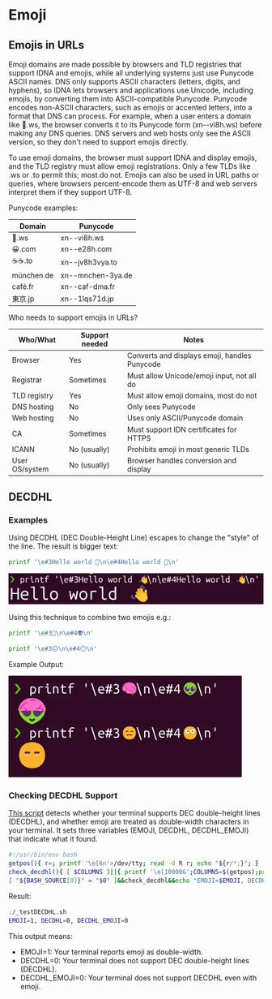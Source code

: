 # Emoji

## Emojis in URLs

Emoji domains are made possible by browsers and TLD registries that support IDNA and emojis, while all underlying systems just use Punycode ASCII names. DNS only supports ASCII characters (letters, digits, and hyphens), so IDNA lets browsers and applications use Unicode, including emojis, by converting them into ASCII-compatible Punycode. Punycode encodes non-ASCII characters, such as emojis or accented letters, into a format that DNS can process. For example, when a user enters a domain like 🍕.ws, the browser converts it to its Punycode form (xn--vi8h.ws) before making any DNS queries. DNS servers and web hosts only see the ASCII version, so they don't need to support emojis directly.

To use emoji domains, the browser must support IDNA and display emojis, and the TLD registry must allow emoji registrations. Only a few TLDs like .ws or .to permit this; most do not. Emojis can also be used in URL paths or queries, where browsers percent-encode them as UTF-8 and web servers interpret them if they support UTF-8.

Punycode examples:

| Domain     | Punycode          |
| ---------- | ----------------- |
| 🍕.ws      | xn--vi8h.ws       |
| 😀.com     | xn--e28h.com      |
| ☕️☕️.to    | xn--jv8h3vya.to   |
| münchen.de | xn--mnchen-3ya.de |
| café.fr    | xn--caf-dma.fr    |
| 東京.jp      | xn--1lqs71d.jp    |

Who needs to support emojis in URLs?

| Who/What       | Support needed | Notes                                         |
| -------------- | -------------- | --------------------------------------------- |
| Browser        | Yes            | Converts and displays emoji, handles Punycode |
| Registrar      | Sometimes      | Must allow Unicode/emoji input, not all do    |
| TLD registry   | Yes            | Must allow emoji domains, most do not         |
| DNS hosting    | No             | Only sees Punycode                            |
| Web hosting    | No             | Uses only ASCII/Punycode domain               |
| CA             | Sometimes      | Must support IDN certificates for HTTPS       |
| ICANN          | No (usually)   | Prohibits emoji in most generic TLDs          |
| User OS/system | No (usually)   | Browser handles conversion and display        |

## DECDHL

### Examples

Using DECDHL (DEC Double-Height Line) escapes to change the "style" of the line. The result is bigger text:

```sh
printf '\e#3Hello world 👋\n\e#4Hello world 👋\n'
```

![emoji-console-large-text](_emoji-console-large-text.webp)

Using this technique to combine two emojis e.g.:

```sh
printf '\e#3🧠\n\e#4👽\n'
```

```sh
printf '\e#3😑\n\e#4😶\n'
```

Example Output:

![emoji-console-mix](_emoji-console-mix.webp)

### Checking DECDHL Support

[This script](_testDECDHL.sh) detects whether your terminal supports DEC double-height lines (DECDHL), and whether emoji are treated as double-width characters in your terminal. It sets three variables (EMOJI, DECDHL, DECDHL_EMOJI) that indicate what it found.

```sh
#!/usr/bin/env bash
getpos(){ r=; printf '\e[6n'>/dev/tty; read -d R r; echo "${r/*;}"; }
check_decdhl(){ [ $COLUMNS ]||{ printf '\e[10000G';COLUMNS=$(getpos);printf '\e[A';}; printf '\e[G\e[K✅'; [ $(getpos) = 3 ]&&EMOJI=1||EMOJI=0; printf '\e[G\e[2K\e#3';eval "printf ' %.0s' {1..$[1+$COLUMNS/2]}";p=$(getpos);if [ $p = 2 ];then DECDHL=1;printf '\e[M\e[F';elif [ $p = $[2+$COLUMNS/2] ];then [ "$TERM_PROGRAM" = Apple_Terminal ]&&{ DECDHL=1;DECDHL_EMOJI=1;printf '\e[M\e[G\e[2K';return; }||{ printf '\e[G\e[2Kx\e[2b🤗\e[2b'; [ $(getpos) = 6 ]&&{ DECDHL=1;DECDHL_EMOJI=1;printf '\e[M\e[G\e[2K';return; }||DECDHL=0;};else DECDHL=0;fi;printf '\e[G\e[2K\e#3';eval "printf '☑️%.0s' {1..$[1+$COLUMNS/4]}";p=$(getpos);[ $p = 3 ]&&{ DECDHL_EMOJI=1;printf '\e[M\e[F'; }||DECDHL_EMOJI=0;printf '\e[M\e[G\e[2K'; }
[ "${BASH_SOURCE[0]}" = "$0" ]&&check_decdhl&&echo "EMOJI=$EMOJI, DECDHL=$DECDHL, DECDHL_EMOJI=$DECDHL_EMOJI"
```

Result:

```sh
./_testDECDHL.sh
EMOJI=1, DECDHL=0, DECDHL_EMOJI=0
```

This output means:

- EMOJI=1: Your terminal reports emoji as double-width.
- DECDHL=0: Your terminal does not support DEC double-height lines (DECDHL).
- DECDHL_EMOJI=0: Your terminal does not support DECDHL even with emoji.

